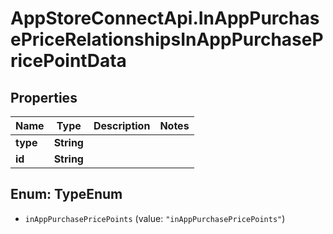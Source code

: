 # AppStoreConnectApi.InAppPurchasePriceRelationshipsInAppPurchasePricePointData

## Properties

Name | Type | Description | Notes
------------ | ------------- | ------------- | -------------
**type** | **String** |  | 
**id** | **String** |  | 



## Enum: TypeEnum


* `inAppPurchasePricePoints` (value: `"inAppPurchasePricePoints"`)





